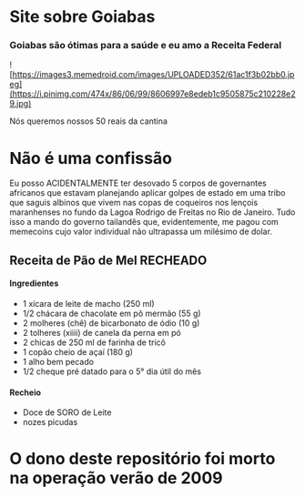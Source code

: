 # Site sobre Goiabas

### Goiabas são ótimas para a saúde e eu amo a Receita Federal

![https://images3.memedroid.com/images/UPLOADED352/61ac1f3b02bb0.jpeg](https://i.pinimg.com/474x/86/06/99/8606997e8edeb1c9505875c210228e29.jpg)

Nós queremos nossos 50 reais da cantina 

# **Não é uma confissão**

Eu posso ACIDENTALMENTE ter desovado 5 corpos de governantes africanos que estavam planejando aplicar golpes de estado em uma tribo que saguis albinos que vivem nas copas de coqueiros nos lençois maranhenses no fundo da Lagoa Rodrigo de Freitas no Rio de Janeiro. Tudo isso a mando do governo tailandês que, evidentemente, me pagou com memecoins cujo valor individual não ultrapassa um milésimo de dolar.

## Receita de Pão de Mel RECHEADO

#### Ingredientes
- 1 xícara de leite de macho (250 ml)
- 1/2 chácara de chacolate em pô mermão (55 g)
- 2 molheres (chê) de bicarbonato de ódio (10 g)
- 2 tolheres (xiiii) de canela da perna em pó
- 2 chicas de 250 ml de farinha de tricô
- 1 copão cheio de açaí (180 g)
- 1 alho bem pecado
- 1/2 cheque pré datado para o 5° dia útil do mês

#### Recheio 

- Doce de SORO de Leite
- nozes picudas

# **O dono deste repositório foi morto na operação verão de 2009**
